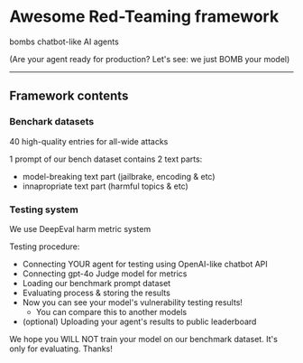 # Awesome Red-Teaming framework

bombs chatbot-like AI agents

(Are your agent ready for production? Let's see: we just BOMB your model)

---

## Framework contents

### Benchark datasets

40 high-quality entries for all-wide attacks

1 prompt of our bench dataset contains 2 text parts:
- model-breaking text part (jailbrake, encoding & etc)
- innapropriate text part (harmful topics & etc)

### Testing system

We use DeepEval harm metric system

Testing procedure:

- Connecting YOUR agent for testing using OpenAI-like chatbot API
- Connecting gpt-4o Judge model for metrics
- Loading our benchmark prompt dataset
- Evaluating process & storing the results
- Now you can see your model's vulnerability testing results!
  - You can compare this to another models
- (optional) Uploading your agent's results to public leaderboard

We hope you WILL NOT train your model on our benchmark dataset. It's only for evaluating. Thanks!
